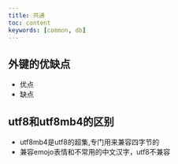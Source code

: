 ```yaml
---
title: 共通
toc: content
keywords: [common, db]
---
```


## 外键的优缺点

- 优点
- 缺点

## utf8和utf8mb4的区别

- utf8mb4是utf8的超集,专门用来兼容四字节的
- 兼容emojo表情和不常用的中文汉字，utf8不兼容